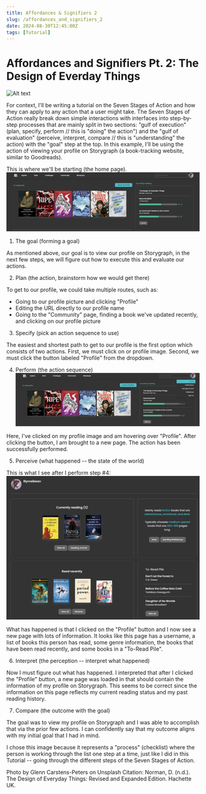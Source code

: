 ```yaml
---
title: Affordances & Signifiers 2
slug: /affordances_and_signifiers_2
date: 2024-08-30T12:45:00Z
tags: [Tutorial]
---
```


# Affordances and Signifiers Pt. 2: The Design of Everday Things

![Alt text](https://images.unsplash.com/photo-1484480974693-6ca0a78fb36b?q=80&w=2072&auto=format&fit=crop&ixlib=rb-4.0.3&ixid=M3wxMjA3fDB8MHxwaG90by1wYWdlfHx8fGVufDB8fHx8fA%3D%3D "Taking Notes")


For context, I'll be writing a tutorial on the Seven Stages of Action and how they can apply to any action that a user might take. The Seven Stages of Action really break down simple interactions with interfaces into step-by-step processes that are mainly split in two sections: "gulf of execution" (plan, specify, perform // this is "doing" the action") and the "gulf of evaluation" (perceive, interpret, compare // this is "understanding" the action) with the "goal" step at the top. In this example, I'll be using the action of viewing your profile on Storygraph (a book-tracking website, similar to Goodreads).



This is where we'll be starting (the home page).
![Alt text](../static/img/strygph_home_0903.png)

1. The goal (forming a goal)

As mentioned above, our goal is to view our profile on Storygraph, in the next few steps, we will figure out how to execute this and evaluate our actions.


2. Plan (the action, brainstorm how we would get there)

To get to our profile, we could take multiple routes, such as:

- Going to our profile picture and clicking "Profile"
- Editing the URL directly to our profile name
- Going to the "Community" page, finding a book we've updated recently, and clicking on our profile picture


3. Specify (pick an action sequence to use)

The easiest and shortest path to get to our profile is the first option which consists of two actions. First, we must click on or profile image. Second, we must click the button labeled "Profile" from the dropdown.


4. Perform (the action sequence)
![Alt text](../static/img/strygph_dropdown_0903.png)

Here, I've clicked on my profile image and am hovering over "Profile". After clicking the button, I am brought to a new page. The action has been successfully performed.


5. Perceive (what happened -- the state of the world)

This is what I see after I perform step #4:
![Alt text](../static/img/strygph_read_0903.png)

What has happened is that I clicked on the "Profile" button and I now see a new page with lots of information. It looks like this page has a username, a list of books this person has read, some genre information, the books that have been read recently, and some books in a "To-Read Pile".


6. Interpret (the perception -- interpret what happened)

Now I must figure out what has happened. I interpreted that after I clicked the "Profile" button, a new page was loaded in that should contain the information of my profile on Storygraph. This seems to be correct since the information on this page reflects my current reading status and my past reading history.


7. Compare (the outcome with the goal)

The goal was to view my profile on Storygraph and I was able to accomplish that via the prior few actions. I can confidently say that my outcome aligns with my initial goal that I had in mind.

I chose this image because it represents a "process" (checklist) where the person is working through the list one step at a time, just like I did in this Tutorial -- going through the different steps of the Seven Stages of Action.


Photo by Glenn Carstens-Peters on Unsplash
Citation: Norman, D. (n.d.). The Design of Everyday Things: Revised and Expanded Edition. Hachette UK.